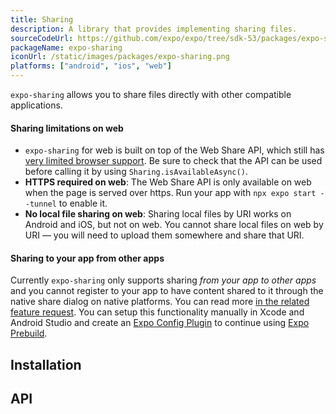 ```yaml
---
title: Sharing
description: A library that provides implementing sharing files.
sourceCodeUrl: https://github.com/expo/expo/tree/sdk-53/packages/expo-sharing
packageName: expo-sharing
iconUrl: /static/images/packages/expo-sharing.png
platforms: ["android", "ios", "web"]
---
```


`expo-sharing` allows you to share files directly with other compatible applications.

#### Sharing limitations on web

- `expo-sharing` for web is built on top of the Web Share API, which still has [very limited browser support](https://caniuse.com/#feat=web-share). Be sure to check that the API can be used before calling it by using `Sharing.isAvailableAsync()`.
- **HTTPS required on web**: The Web Share API is only available on web when the page is served over https. Run your app with `npx expo start --tunnel` to enable it.
- **No local file sharing on web**: Sharing local files by URI works on Android and iOS, but not on web. You cannot share local files on web by URI &mdash; you will need to upload them somewhere and share that URI.

#### Sharing to your app from other apps

Currently `expo-sharing` only supports sharing _from your app to other apps_ and you cannot register to your app to have content shared to it through the native share dialog on native platforms. You can read more [in the related feature request](https://expo.canny.io/feature-requests/p/share-extension-ios-share-intent-android). You can setup this functionality manually in Xcode and Android Studio and create an [Expo Config Plugin](/config-plugins/introduction/) to continue using [Expo Prebuild](/workflow/prebuild).

## Installation

## API

```js

```